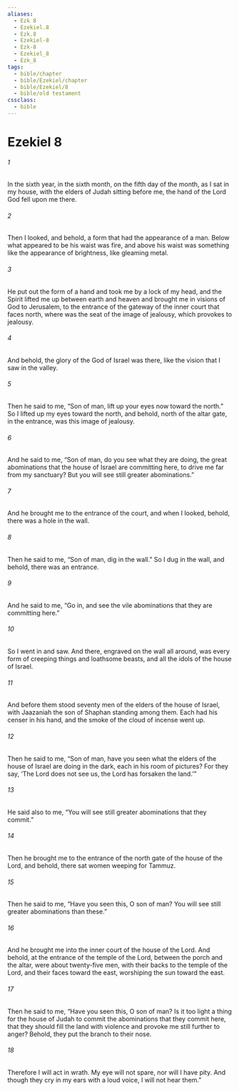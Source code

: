 ```yaml
---
aliases:
  - Ezk 8
  - Ezekiel.8
  - Ezk.8
  - Ezekiel-8
  - Ezk-8
  - Ezekiel_8
  - Ezk_8
tags:
  - bible/chapter
  - bible/Ezekiel/chapter
  - bible/Ezekiel/8
  - bible/old testament
cssclass:
  - bible
---
```


# Ezekiel 8

###### 1
In the sixth year, in the sixth month, on the fifth day of the month, as I sat in my house, with the elders of Judah sitting before me, the hand of the Lord God fell upon me there.
###### 2
Then I looked, and behold, a form that had the appearance of a man.  Below what appeared to be his waist was fire, and above his waist was something like the appearance of brightness, like gleaming metal.
###### 3
He put out the form of a hand and took me by a lock of my head, and the Spirit lifted me up between earth and heaven and brought me in visions of God to Jerusalem, to the entrance of the gateway of the inner court that faces north, where was the seat of the image of jealousy, which provokes to jealousy.
###### 4
And behold, the glory of the God of Israel was there, like the vision that I saw in the valley.
###### 5
Then he said to me, “Son of man, lift up your eyes now toward the north.” So I lifted up my eyes toward the north, and behold, north of the altar gate, in the entrance, was this image of jealousy.
###### 6
And he said to me, “Son of man, do you see what they are doing, the great abominations that the house of Israel are committing here, to drive me far from my sanctuary? But you will see still greater abominations.”
###### 7
And he brought me to the entrance of the court, and when I looked, behold, there was a hole in the wall.
###### 8
Then he said to me, “Son of man, dig in the wall.” So I dug in the wall, and behold, there was an entrance.
###### 9
And he said to me, “Go in, and see the vile abominations that they are committing here.”
###### 10
So I went in and saw. And there, engraved on the wall all around, was every form of creeping things and loathsome beasts, and all the idols of the house of Israel.
###### 11
And before them stood seventy men of the elders of the house of Israel, with Jaazaniah the son of Shaphan standing among them. Each had his censer in his hand, and the smoke of the cloud of incense went up.
###### 12
Then he said to me, “Son of man, have you seen what the elders of the house of Israel are doing in the dark, each in his room of pictures? For they say, ‘The Lord does not see us, the Lord has forsaken the land.’”
###### 13
He said also to me, “You will see still greater abominations that they commit.”
###### 14
Then he brought me to the entrance of the north gate of the house of the Lord, and behold, there sat women weeping for Tammuz.
###### 15
Then he said to me, “Have you seen this, O son of man? You will see still greater abominations than these.”
###### 16
And he brought me into the inner court of the house of the Lord. And behold, at the entrance of the temple of the Lord, between the porch and the altar, were about twenty-five men, with their backs to the temple of the Lord, and their faces toward the east, worshiping the sun toward the east.
###### 17
Then he said to me, “Have you seen this, O son of man? Is it too light a thing for the house of Judah to commit the abominations that they commit here, that they should fill the land with violence and provoke me still further to anger? Behold, they put the branch to their nose.
###### 18
Therefore I will act in wrath. My eye will not spare, nor will I have pity. And though they cry in my ears with a loud voice, I will not hear them.”


